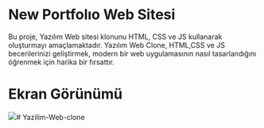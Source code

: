 <h1> New Portfolıo Web Sitesi</h1>

 <p> Bu proje, Yazılım Web  sitesi klonunu HTML, CSS ve JS kullanarak oluşturmayı amaçlamaktadır. Yazılım Web Clone, HTML,CSS ve JS  becerilerinizi geliştirmek, modern bir web uygulamasının nasıl tasarlandığını öğrenmek  için harika bir fırsattır.</p>

<h1> Ekran Görünümü</h1>

![](screen.gif)#   Y a z i l i m - W e b - c l o n e  
 